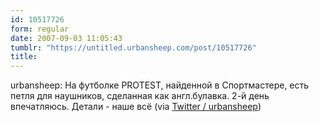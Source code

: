 ```yaml
---
id: 10517726
form: regular
date: 2007-09-03 11:05:43
tumblr: "https://untitled.urbansheep.com/post/10517726"
title:
---
```


<p>urbansheep: На футболке PROTEST, найденной в Спортмастере, есть петля для наушников, сделанная как англ.булавка. 2-й день впечатляюсь. Детали - наше всё (via <a href="http://twitter.com/urbansheep/statuses/243854942">Twitter / urbansheep</a>)</p>

